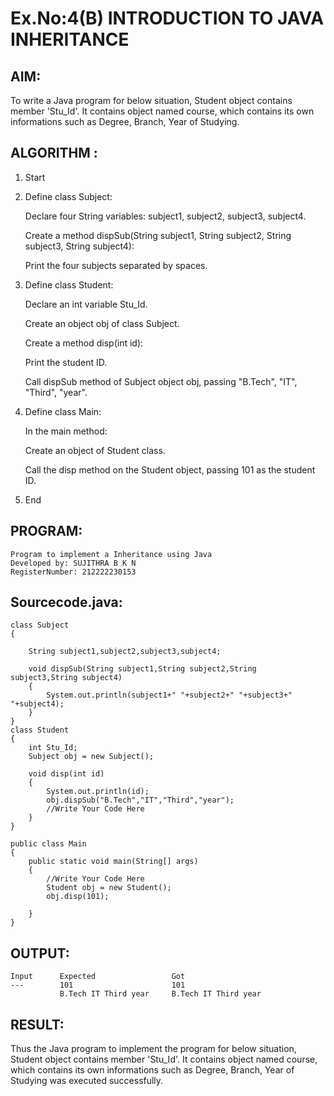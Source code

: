 # Ex.No:4(B) INTRODUCTION TO JAVA INHERITANCE

## AIM:
To write a Java program for below situation, Student object contains member 'Stu_Id'. It contains object named course, which contains its own informations such as Degree, Branch, Year of Studying.

## ALGORITHM :

1. Start
2. Define class Subject:

      Declare four String variables: subject1, subject2, subject3, subject4.

      Create a method dispSub(String subject1, String subject2, String subject3, String subject4):

      Print the four subjects separated by spaces.

3. Define class Student:

      Declare an int variable Stu_Id.

      Create an object obj of class Subject.

      Create a method disp(int id):

      Print the student ID.

      Call dispSub method of Subject object obj, passing "B.Tech", "IT", "Third", "year".

4. Define class Main:

      In the main method:

      Create an object of Student class.

      Call the disp method on the Student object, passing 101 as the student ID.

5. End

## PROGRAM:

```
Program to implement a Inheritance using Java
Developed by: SUJITHRA B K N
RegisterNumber: 212222230153
```

## Sourcecode.java:

```
class Subject
{
    
    String subject1,subject2,subject3,subject4;
      
    void dispSub(String subject1,String subject2,String subject3,String subject4)
    {
        System.out.println(subject1+" "+subject2+" "+subject3+" "+subject4);
    }
}
class Student
{
    int Stu_Id;
    Subject obj = new Subject();
    
    void disp(int id)
    {
        System.out.println(id);
        obj.dispSub("B.Tech","IT","Third","year");
        //Write Your Code Here
    }
}

public class Main
{
    public static void main(String[] args)
    {
        //Write Your Code Here
        Student obj = new Student();
        obj.disp(101);
        
    }
}
```

## OUTPUT:

```
Input      Expected                 Got
---        101                      101
           B.Tech IT Third year     B.Tech IT Third year
```

## RESULT:
Thus the Java program to implement the program for below situation, Student object contains member 'Stu_Id'. It contains object named course, which contains its own informations such as Degree, Branch, Year of Studying was executed successfully.
